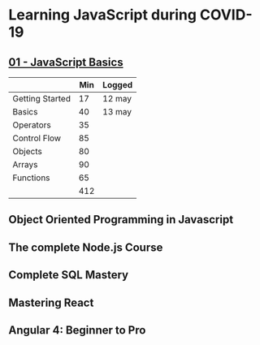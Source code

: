 # Learning JavaScript during COVID-19

## [01 - JavaScript Basics](./01-js-basics.md)

|                   | Min  | Logged      |
|-------------------|------|-------------|
| Getting Started   | 17   | 12 may |
| Basics            | 40   | 13 may |
| Operators         | 35   |             |
| Control Flow      | 85   |             |
| Objects           | 80   |             |
| Arrays            | 90   |             |
| Functions         | 65   |             |
|                   | 412  |             |

## Object Oriented Programming in Javascript
## The complete Node.js Course
## Complete SQL Mastery
## Mastering React
## Angular 4: Beginner to Pro
